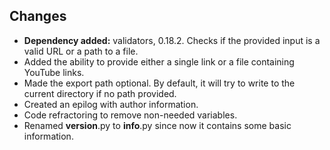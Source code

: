 ## Changes
* **Dependency added:** validators, 0.18.2. Checks if the provided input is a valid URL or a path to a file.
* Added the ability to provide either a single link or a file containing YouTube links.
* Made the export path optional. By default, it will try to write to the current directory if no path provided.
* Created an epilog with author information.
* Code refractoring to remove non-needed variables.
* Renamed __version__.py to __info__.py since now it contains some basic information.
